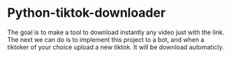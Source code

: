 # Python-tiktok-downloader

The goal is to make a tool to download instantly any video just with the link. The next we can do is to implement this project to a bot, and when a tiktoker of your choice upload a new tiktok. It will be download automaticly.